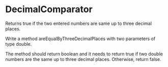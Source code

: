 # DecimalComparator
 Returns true if the two entered numbers are same up to three decimal places.

Write a method areEqualByThreeDecimalPlaces with two parameters of type double.

The method should return boolean and it needs to return true if two double numbers are the same up to three decimal places. Otherwise, return false.
